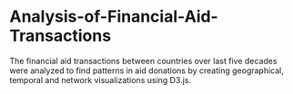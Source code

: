 # Analysis-of-Financial-Aid-Transactions
The financial aid transactions between countries over last five decades were analyzed to find patterns in aid donations by creating geographical, temporal and network visualizations using D3.js. 

